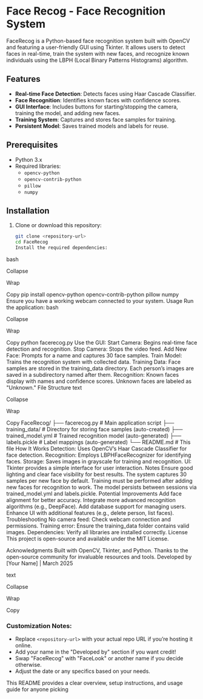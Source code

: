# Face Recog - Face Recognition System

FaceRecog is a Python-based face recognition system built with OpenCV and featuring a user-friendly GUI using Tkinter. It allows users to detect faces in real-time, train the system with new faces, and recognize known individuals using the LBPH (Local Binary Patterns Histograms) algorithm.

## Features
- **Real-time Face Detection**: Detects faces using Haar Cascade Classifier.
- **Face Recognition**: Identifies known faces with confidence scores.
- **GUI Interface**: Includes buttons for starting/stopping the camera, training the model, and adding new faces.
- **Training System**: Captures and stores face samples for training.
- **Persistent Model**: Saves trained models and labels for reuse.

## Prerequisites
- Python 3.x
- Required libraries:
  - `opencv-python`
  - `opencv-contrib-python`
  - `pillow`
  - `numpy`

## Installation
1. Clone or download this repository:
   ```bash
   git clone <repository-url>
   cd FaceRecog
   Install the required dependencies:
bash

Collapse

Wrap

Copy
pip install opencv-python opencv-contrib-python pillow numpy
Ensure you have a working webcam connected to your system.
Usage
Run the application:
bash

Collapse

Wrap

Copy
python facerecog.py
Use the GUI:
Start Camera: Begins real-time face detection and recognition.
Stop Camera: Stops the video feed.
Add New Face: Prompts for a name and captures 30 face samples.
Train Model: Trains the recognition system with collected data.
Training Data:
Face samples are stored in the training_data directory.
Each person’s images are saved in a subdirectory named after them.
Recognition:
Known faces display with names and confidence scores.
Unknown faces are labeled as "Unknown."
File Structure
text

Collapse

Wrap

Copy
FaceRecog/
├── facerecog.py         # Main application script
├── training_data/       # Directory for storing face samples (auto-created)
├── trained_model.yml    # Trained recognition model (auto-generated)
├── labels.pickle        # Label mappings (auto-generated)
└── README.md            # This file
How It Works
Detection: Uses OpenCV’s Haar Cascade Classifier for face detection.
Recognition: Employs LBPHFaceRecognizer for identifying faces.
Storage: Saves images in grayscale for training and recognition.
UI: Tkinter provides a simple interface for user interaction.
Notes
Ensure good lighting and clear face visibility for best results.
The system captures 30 samples per new face by default.
Training must be performed after adding new faces for recognition to work.
The model persists between sessions via trained_model.yml and labels.pickle.
Potential Improvements
Add face alignment for better accuracy.
Integrate more advanced recognition algorithms (e.g., DeepFace).
Add database support for managing users.
Enhance UI with additional features (e.g., delete person, list faces).
Troubleshooting
No camera feed: Check webcam connection and permissions.
Training error: Ensure the training_data folder contains valid images.
Dependencies: Verify all libraries are installed correctly.
License
This project is open-source and available under the MIT License.

Acknowledgments
Built with OpenCV, Tkinter, and Python.
Thanks to the open-source community for invaluable resources and tools.
Developed by [Your Name] | March 2025

text

Collapse

Wrap

Copy

### Customization Notes:
- Replace `<repository-url>` with your actual repo URL if you’re hosting it online.
- Add your name in the "Developed by" section if you want credit!
- Swap "FaceRecog" with "FaceLook" or another name if you decide otherwise.
- Adjust the date or any specifics based on your needs.

This README provides a clear overview, setup instructions, and usage guide for anyone picking